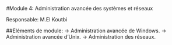 #Module 4: Administration avancée des systèmes et réseaux

Responsable: M.El Koutbi

##Eléments de module:
	-> Administration avancée de Windows.
	-> Administration avancée d’Unix.
	-> Administration des réseaux.